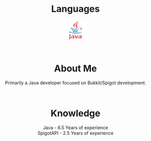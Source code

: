 <h1 align="center">Languages</h1>
<p align="center">
  <a href="https://java.com">
    <img src="https://raw.githubusercontent.com/devicons/devicon/master/icons/java/java-original-wordmark.svg" alt="java" width="80" height="60" />
  </a>
</p>
<br>
<h1 align="center">About Me</h1>
<p align="center">
  Primarily a Java developer focused on Bukkit/Spigot development.
</p>
<br>
<h1 align="center">Knowledge</h1>
<p align="center" markdown="1">
   Java - 6.5 Years of experience
   <br>
   SpigotAPI - 2.5 Years of experience
</p>
<!--
**IkeVoodoo/IkeVoodoo** is a ✨ _special_ ✨ repository because its `README.md` (this file) appears on your GitHub profile.

Here are some ideas to get you started:

- 🔭 I’m currently working on ...
- 🌱 I’m currently learning ...
- 👯 I’m looking to collaborate on ...
- 🤔 I’m looking for help with ...
- 💬 Ask me about ...
- 📫 How to reach me: ...
- 😄 Pronouns: ...
- ⚡ Fun fact: ...
->
